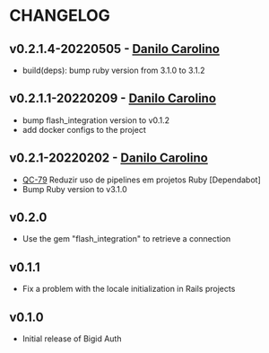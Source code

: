 # CHANGELOG

## v0.2.1.4-20220505 - [Danilo Carolino](@danilogco)

* build(deps): bump ruby version from 3.1.0 to 3.1.2

## v0.2.1.1-20220209 - [Danilo Carolino](@danilogco)

* bump flash_integration version to v0.1.2
* add docker configs to the project

## v0.2.1-20220202 - [Danilo Carolino](@danilogco)

* [QC-79](https://qflash.atlassian.net/jira/software/projects/QC/boards/31?selectedIssue=QC-79)
Reduzir uso de pipelines em projetos Ruby [Dependabot]
* Bump Ruby version to v3.1.0

## v0.2.0

* Use the gem "flash_integration" to retrieve a connection

## v0.1.1

* Fix a problem with the locale initialization in Rails projects

## v0.1.0

* Initial release of Bigid Auth
